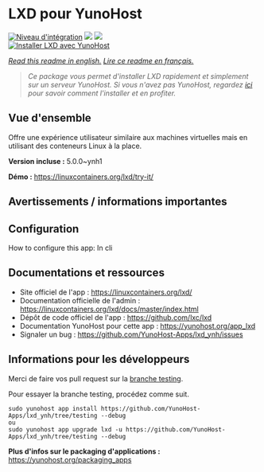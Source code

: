 # LXD pour YunoHost

[![Niveau d'intégration](https://dash.yunohost.org/integration/lxd.svg)](https://dash.yunohost.org/appci/app/lxd) ![](https://ci-apps.yunohost.org/ci/badges/lxd.status.svg) ![](https://ci-apps.yunohost.org/ci/badges/lxd.maintain.svg)  
[![Installer LXD avec YunoHost](https://install-app.yunohost.org/install-with-yunohost.svg)](https://install-app.yunohost.org/?app=lxd)

*[Read this readme in english.](./README.md)*
*[Lire ce readme en français.](./README_fr.md)*

> *Ce package vous permet d'installer LXD rapidement et simplement sur un serveur YunoHost.
Si vous n'avez pas YunoHost, regardez [ici](https://yunohost.org/#/install) pour savoir comment l'installer et en profiter.*

## Vue d'ensemble

Offre une expérience utilisateur similaire aux machines virtuelles mais en utilisant des conteneurs Linux à la place.

**Version incluse :** 5.0.0~ynh1

**Démo :** https://linuxcontainers.org/lxd/try-it/

## Avertissements / informations importantes

## Configuration

How to configure this app: In cli

## Documentations et ressources

* Site officiel de l'app : https://linuxcontainers.org/lxd/
* Documentation officielle de l'admin : https://linuxcontainers.org/lxd/docs/master/index.html
* Dépôt de code officiel de l'app : https://github.com/lxc/lxd
* Documentation YunoHost pour cette app : https://yunohost.org/app_lxd
* Signaler un bug : https://github.com/YunoHost-Apps/lxd_ynh/issues

## Informations pour les développeurs

Merci de faire vos pull request sur la [branche testing](https://github.com/YunoHost-Apps/lxd_ynh/tree/testing).

Pour essayer la branche testing, procédez comme suit.
```
sudo yunohost app install https://github.com/YunoHost-Apps/lxd_ynh/tree/testing --debug
ou
sudo yunohost app upgrade lxd -u https://github.com/YunoHost-Apps/lxd_ynh/tree/testing --debug
```

**Plus d'infos sur le packaging d'applications :** https://yunohost.org/packaging_apps
